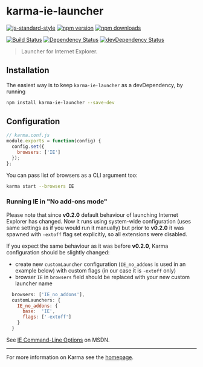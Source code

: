 # karma-ie-launcher

[![js-standard-style](https://img.shields.io/badge/code%20style-standard-brightgreen.svg?style=flat-square)](https://github.com/nicolasmccurdy/karma-edge-launcher)
 [![npm version](https://img.shields.io/npm/v/karma-edge-launcher.svg?style=flat-square)](https://www.npmjs.com/package/karma-edge-launcher) [![npm downloads](https://img.shields.io/npm/dm/karma-edge-launcher.svg?style=flat-square)](https://www.npmjs.com/package/karma-edge-launcher)

[![Build Status](https://img.shields.io/travis/nicolasmccurdy/karma-edge-launcher/master.svg?style=flat-square)](https://travis-ci.org/nicolasmccurdy/karma-edge-launcher) [![Dependency Status](https://img.shields.io/david/nicolasmccurdy/karma-edge-launcher.svg?style=flat-square)](https://david-dm.org/nicolasmccurdy/karma-edge-launcher) [![devDependency Status](https://img.shields.io/david/dev/nicolasmccurdy/karma-edge-launcher.svg?style=flat-square)](https://david-dm.org/nicolasmccurdy/karma-edge-launcher#info=devDependencies)

> Launcher for Internet Explorer.

## Installation

The easiest way is to keep `karma-ie-launcher` as a devDependency, by running

```bash
npm install karma-ie-launcher --save-dev
```

## Configuration
```js
// karma.conf.js
module.exports = function(config) {
  config.set({
    browsers: ['IE']
  });
};
```

You can pass list of browsers as a CLI argument too:
```bash
karma start --browsers IE
```

### Running IE in "No add-ons mode"

Please note that since **v0.2.0** default behaviour of launching Internet Explorer has changed.
Now it runs using system-wide configuration (uses same settings as if you would run it manually) but prior to **v0.2.0** it was spawned with `-extoff` flag set explicitly, so all extensions were disabled.

If you expect the same behaviour as it was before **v0.2.0**, Karma configuration should be slightly changed:
- create new `customLauncher` configuration (`IE_no_addons` is used in an example below) with custom flags (in our case it is `-extoff` only)
- browser `IE` in `browsers` field should be replaced with your new custom launcher name
```js
  browsers: ['IE_no_addons'],
  customLaunchers: {
    IE_no_addons: {
      base:  'IE',
      flags: ['-extoff']
    }
  }
```

See [IE Command-Line Options] on MSDN.

----

For more information on Karma see the [homepage].


[homepage]: http://karma-runner.github.com
[Specifying legacy document modes]: http://msdn.microsoft.com/en-us/library/ie/jj676915(v=vs.85).aspx
[IE Command-Line Options]: https://msdn.microsoft.com/en-us/library/hh826025(v=vs.85).aspx
